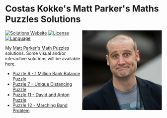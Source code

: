 # Costas Kokke's Matt Parker's Maths Puzzles Solutions

<img src="avatar.jpg" alt="Matt Parker" align="right" width="256px">

[![Solutions Website](https://img.shields.io/website?label=solutions%20website&url=https%3A%2F%2Fcostasak.github.io%2Fmpmp%2F)](https://costasak.github.io/mpmp/)
[![License](https://img.shields.io/github/license/CostasAK/mpmp)](https://github.com/CostasAK/mpmp/blob/master/LICENSE)
[![Language](https://img.shields.io/github/languages/top/costasak/mpmp)](https://github.com/CostasAK/mpmp)
<!--[![Watchers](https://img.shields.io/github/watchers/costasak/mpmp)](https://github.com/CostasAK/mpmp)
[![Stars](https://img.shields.io/github/stars/costasak/mpmp)](https://github.com/CostasAK/mpmp)
[![Forks](https://img.shields.io/github/forks/costasak/mpmp)](https://github.com/CostasAK/mpmp)-->

My [Matt Parker's Math Puzzles](https://www.think-maths.co.uk/maths-puzzles) solutions. Some visual and/or interactive solutions will be available [here](https://costasak.github.io/mpmp/).

- [Puzzle 6 - 1 Million Bank Balance Puzzle](006-bank-balance)
- [Puzzle 7 - Unique Distancing Puzzle](007-unique-distancing)
- [Puzzle 11 - David and Anton Puzzle](011-age)
- [Puzzle 12 - Marching Band Problem](012-marchingband)
